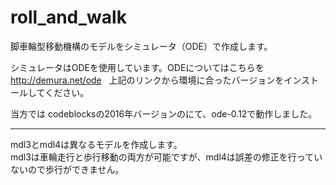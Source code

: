 # roll_and_walk
脚車輪型移動機構のモデルをシミュレータ（ODE）で作成します。

シミュレータはODEを使用しています。ODEについてはこちらを  
<http://demura.net/ode>  
上記のリンクから環境に合ったバージョンをインストールしてください。  

当方では codeblocksの2016年バージョンのにて、ode-0.12で動作しました。

***
mdl3とmdl4は異なるモデルを作成します。  
mdl3は車輪走行と歩行移動の両方が可能ですが、mdl4は誤差の修正を行っていないので歩行ができません。  
